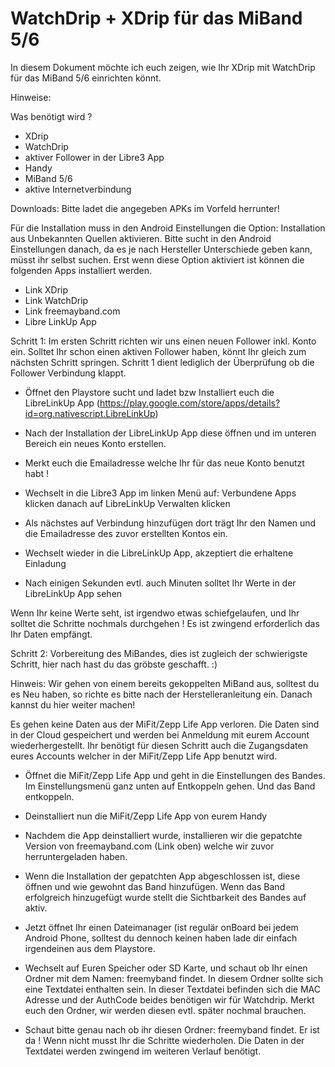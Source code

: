 # WatchDrip + XDrip für das MiBand 5/6


In diesem Dokument möchte ich euch zeigen, wie Ihr
XDrip mit WatchDrip für das MiBand 5/6 einrichten könnt.


Hinweise:



Was benötigt wird ?

- XDrip
- WatchDrip
- aktiver Follower in der Libre3 App
- Handy
- MiBand 5/6
- aktive Internetverbindung


Downloads:
Bitte ladet die angegeben APKs im Vorfeld herrunter!

Für die Installation muss in den Android Einstellungen
die Option: Installation aus Unbekannten Quellen aktivieren.
Bitte sucht in den Android Einstellungen danach, da es je
nach Hersteller Unterschiede geben kann, müsst ihr selbst suchen.
Erst wenn diese Option aktiviert ist können die folgenden Apps
installiert werden.

- Link XDrip
- Link WatchDrip
- Link freemayband.com
- Libre LinkUp App


Schritt 1:
Im ersten Schritt richten wir uns einen neuen Follower
inkl. Konto ein. Solltet Ihr schon einen aktiven Follower
haben, könnt Ihr gleich zum nächsten Schritt springen. Schritt 1
dient lediglich der Überprüfung ob die Follower Verbindung klappt.

- Öffnet den Playstore sucht und ladet bzw Installiert euch
die LibreLinkUp App (https://play.google.com/store/apps/details?id=org.nativescript.LibreLinkUp)

- Nach der Installation der LibreLinkUp App diese
öffnen und im unteren Bereich ein neues Konto erstellen.

- Merkt euch die Emailadresse welche Ihr für das neue Konto
benutzt habt !

- Wechselt in die Libre3 App im linken Menü auf: Verbundene Apps
klicken danach auf LibreLinkUp Verwalten klicken 

- Als nächstes auf Verbindung hinzufügen dort trägt Ihr den Namen und
die Emailadresse des zuvor erstellten Kontos ein.

- Wechselt wieder in die LibreLinkUp App, akzeptiert die
erhaltene Einladung

- Nach einigen Sekunden evtl. auch Minuten solltet Ihr Werte
in der LibreLinkUp App sehen

Wenn Ihr keine Werte seht, ist irgendwo etwas schiefgelaufen, und Ihr
solltet die Schritte nochmals durchgehen ! Es ist zwingend erforderlich
das Ihr Daten empfängt.


Schritt 2:
Vorbereitung des MiBandes, dies ist zugleich der schwierigste
Schritt, hier nach hast du das gröbste geschafft. :)

Hinweis:
Wir gehen von einem bereits gekoppelten MiBand aus, solltest du es
Neu haben, so richte es bitte nach der Herstelleranleitung ein. Danach
kannst du hier weiter machen!

Es gehen keine Daten aus der MiFit/Zepp Life App verloren. Die Daten sind
in der Cloud gespeichert und werden bei Anmeldung mit eurem 
Account wiederhergestellt. Ihr benötigt für diesen Schritt auch die 
Zugangsdaten eures Accounts welcher in der MiFit/Zepp Life App 
benutzt wird.

- Öffnet die MiFit/Zepp Life App und geht in die Einstellungen des Bandes.
Im Einstellungsmenü ganz unten auf Entkoppeln gehen. Und das Band entkoppeln.

- Deinstalliert nun die MiFit/Zepp Life App von eurem Handy

- Nachdem die App deinstalliert wurde, installieren wir die gepatchte
Version von freemayband.com (Link oben) welche wir zuvor herruntergeladen haben.

- Wenn die Installation der gepatchten App abgeschlossen ist, diese öffnen
und wie gewohnt das Band hinzufügen. Wenn das Band erfolgreich hinzugefügt
wurde stellt die Sichtbarkeit des Bandes auf aktiv.

- Jetzt öffnet Ihr einen Dateimanager (ist regulär onBoard bei jedem Android Phone,
solltest du dennoch keinen haben lade dir einfach irgendeinen aus dem Playstore.

- Wechselt auf Euren Speicher oder SD Karte, und schaut ob Ihr einen
Ordner mit dem Namen: freemyband findet. In diesem Ordner sollte sich
eine Textdatei enthalten sein. In dieser Textdatei befinden sich die MAC Adresse
und der AuthCode beides benötigen wir für Watchdrip. Merkt euch den
Ordner, wir werden diesen evtl. später nochmal brauchen.

- Schaut bitte genau nach ob ihr diesen Ordner: freemyband findet. Er ist da !
Wenn nicht musst Ihr die Schritte wiederholen. Die Daten in der Textdatei werden
zwingend im weiteren Verlauf benötigt.

